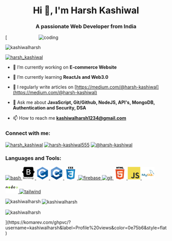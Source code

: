 <h1 align="center">Hi 👋, I'm Harsh Kashiwal</h1>
<h3 align="center">A passionate Web Developer from India</h3>
<img align="right" alt="coding" width="400" src="https://i0.wp.com/res.cloudinary.com/practicaldev/image/fetch/s--R5KgC1bh--/c_limit%2Cf_auto%2Cfl_progressive%2Cq_66%2Cw_880/https://dev-to-uploads.s3.amazonaws.com/i/oi2rwsde00xo9ou6jwsl.gif?ssl=1">

[<p align="left"> <img src="https://komarev.com/ghpvc/?username=kashiwalharsh&label=Profile%20views&color=0e75b6&style=flat" alt="kashiwalharsh" /> </p>

<p align="left"> <a href="https://twitter.com/harsh_kashiwal" target="blank"><img src="https://img.shields.io/twitter/follow/harsh_kashiwal?logo=twitter&style=for-the-badge" alt="harsh_kashiwal" /></a> </p>

- 🔭 I’m currently working on **E-commerce Website**

- 🌱 I’m currently learning **ReactJs and Web3.0**

- 📝 I regularly write articles on [https://medium.com/@harsh-kashiwal](https://medium.com/@harsh-kashiwal)

- 💬 Ask me about **JavaScript, Git/Github, NodeJS, API's, MongoDB, Authentication and Security, DSA**

- 📫 How to reach me **kashiwalharsh1234@gmail.com**

<h3 align="left">Connect with me:</h3>
<p align="left">
<a href="https://twitter.com/harsh_kashiwal" target="blank"><img align="center" src="https://raw.githubusercontent.com/rahuldkjain/github-profile-readme-generator/master/src/images/icons/Social/twitter.svg" alt="harsh_kashiwal" height="30" width="40" /></a>
<a href="https://linkedin.com/in/harsh-kashiwal555" target="blank"><img align="center" src="https://raw.githubusercontent.com/rahuldkjain/github-profile-readme-generator/master/src/images/icons/Social/linked-in-alt.svg" alt="harsh-kashiwal555" height="30" width="40" /></a>
<a href="https://medium.com/@harsh-kashiwal" target="blank"><img align="center" src="https://raw.githubusercontent.com/rahuldkjain/github-profile-readme-generator/master/src/images/icons/Social/medium.svg" alt="@harsh-kashiwal" height="30" width="40" /></a>
</p>

<h3 align="left">Languages and Tools:</h3>
<p align="left"> <a href="https://www.gnu.org/software/bash/" target="_blank" rel="noreferrer"> <img src="https://www.vectorlogo.zone/logos/gnu_bash/gnu_bash-icon.svg" alt="bash" width="40" height="40"/> </a> <a href="https://getbootstrap.com" target="_blank" rel="noreferrer"> <img src="https://raw.githubusercontent.com/devicons/devicon/master/icons/bootstrap/bootstrap-plain-wordmark.svg" alt="bootstrap" width="40" height="40"/> </a> <a href="https://www.cprogramming.com/" target="_blank" rel="noreferrer"> <img src="https://raw.githubusercontent.com/devicons/devicon/master/icons/c/c-original.svg" alt="c" width="40" height="40"/> </a> <a href="https://www.w3schools.com/cpp/" target="_blank" rel="noreferrer"> <img src="https://raw.githubusercontent.com/devicons/devicon/master/icons/cplusplus/cplusplus-original.svg" alt="cplusplus" width="40" height="40"/> </a> <a href="https://www.w3schools.com/css/" target="_blank" rel="noreferrer"> <img src="https://raw.githubusercontent.com/devicons/devicon/master/icons/css3/css3-original-wordmark.svg" alt="css3" width="40" height="40"/> </a> <a href="https://firebase.google.com/" target="_blank" rel="noreferrer"> <img src="https://www.vectorlogo.zone/logos/firebase/firebase-icon.svg" alt="firebase" width="40" height="40"/> </a> <a href="https://git-scm.com/" target="_blank" rel="noreferrer"> <img src="https://www.vectorlogo.zone/logos/git-scm/git-scm-icon.svg" alt="git" width="40" height="40"/> </a> <a href="https://www.w3.org/html/" target="_blank" rel="noreferrer"> <img src="https://raw.githubusercontent.com/devicons/devicon/master/icons/html5/html5-original-wordmark.svg" alt="html5" width="40" height="40"/> </a> <a href="https://developer.mozilla.org/en-US/docs/Web/JavaScript" target="_blank" rel="noreferrer"> <img src="https://raw.githubusercontent.com/devicons/devicon/master/icons/javascript/javascript-original.svg" alt="javascript" width="40" height="40"/> </a> <a href="https://www.mysql.com/" target="_blank" rel="noreferrer"> <img src="https://raw.githubusercontent.com/devicons/devicon/master/icons/mysql/mysql-original-wordmark.svg" alt="mysql" width="40" height="40"/> </a> <a href="https://nodejs.org" target="_blank" rel="noreferrer"> <img src="https://raw.githubusercontent.com/devicons/devicon/master/icons/nodejs/nodejs-original-wordmark.svg" alt="nodejs" width="40" height="40"/> </a> <a href="https://tailwindcss.com/" target="_blank" rel="noreferrer"> <img src="https://www.vectorlogo.zone/logos/tailwindcss/tailwindcss-icon.svg" alt="tailwind" width="40" height="40"/> </a> </p>

<p><img align="left" src="https://github-readme-stats.vercel.app/api/top-langs?username=kashiwalharsh&show_icons=true&locale=en&layout=compact" alt="kashiwalharsh" /></p>

<p>&nbsp;<img align="center" src="https://github-readme-stats.vercel.app/api?username=kashiwalharsh&show_icons=true&locale=en" alt="kashiwalharsh" /></p>

<p><img align="center" src="https://github-readme-streak-stats.herokuapp.com/?user=kashiwalharsh&" alt="kashiwalharsh" /></p>
](https://komarev.com/ghpvc/?username=kashiwalharsh&label=Profile%20views&color=0e75b6&style=flat)
